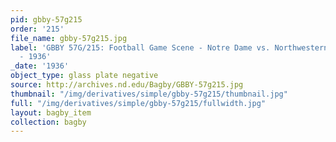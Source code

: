 ```yaml
---
pid: gbby-57g215
order: '215'
file_name: gbby-57g215.jpg
label: 'GBBY 57G/215: Football Game Scene - Notre Dame vs. Northwestern (Perfect Play)
  - 1936'
_date: '1936'
object_type: glass plate negative
source: http://archives.nd.edu/Bagby/GBBY-57g215.jpg
thumbnail: "/img/derivatives/simple/gbby-57g215/thumbnail.jpg"
full: "/img/derivatives/simple/gbby-57g215/fullwidth.jpg"
layout: bagby_item
collection: bagby
---
```

